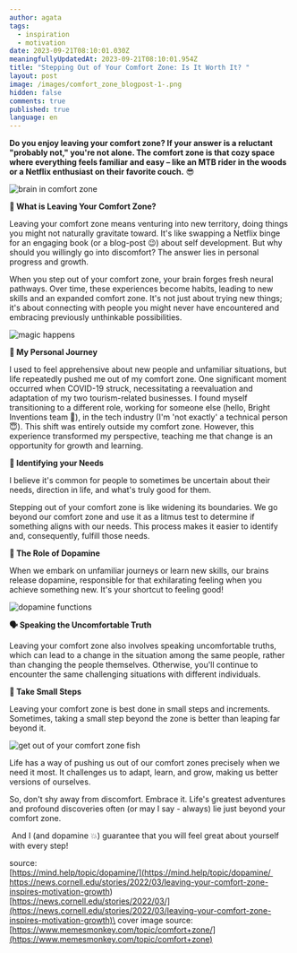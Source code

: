 ```yaml
---
author: agata
tags:
  - inspiration
  - motivation
date: 2023-09-21T08:10:01.030Z
meaningfullyUpdatedAt: 2023-09-21T08:10:01.954Z
title: "Stepping Out of Your Comfort Zone: Is It Worth It? "
layout: post
image: /images/comfort_zone_blogpost-1-.png
hidden: false
comments: true
published: true
language: en
---
```

**Do you enjoy leaving your comfort zone? If your answer is a reluctant "probably not," you're not alone. The comfort zone is that cozy space where everything feels familiar and easy – like an MTB rider in the woods or a Netflix enthusiast on their favorite couch.** 😎

<div class="image"><img src="/images/brain.jpeg" alt="brain in comfort zone" title="undefined"  /> </div>

**🧐 What is Leaving Your Comfort Zone?**

Leaving your comfort zone means venturing into new territory, doing things you might not naturally gravitate toward. It's like swapping a Netflix binge for an engaging book (or a blog-post 😉) about self development. But why should you willingly go into discomfort? The answer lies in personal progress and growth.

When you step out of your comfort zone, your brain forges fresh neural pathways. Over time, these experiences become habits, leading to new skills and an expanded comfort zone. It's not just about trying new things; it's about connecting with people you might never have encountered and embracing previously unthinkable possibilities.

<div class="image"><img src="/images/frame-43.png" alt="magic happens" title="undefined"  /> </div>

**👧 My Personal Journey**

I used to feel apprehensive about new people and unfamiliar situations, but life repeatedly pushed me out of my comfort zone. One significant moment occurred when COVID-19 struck, necessitating a reevaluation and adaptation of my two tourism-related businesses. I found myself transitioning to a different role, working for someone else (hello, Bright Inventions team 👋), in the tech industry (I'm 'not exactly' a technical person 😇). This shift was entirely outside my comfort zone. However, this experience transformed my perspective, teaching me that change is an opportunity for growth and learning.

**🌚 Identifying your Needs**

I believe it's common for people to sometimes be uncertain about their needs, direction in life, and what's truly good for them.

Stepping out of your comfort zone is like widening its boundaries. We go beyond our comfort zone and use it as a litmus test to determine if something aligns with our needs. This process makes it easier to identify and, consequently, fulfill those needs.

**🧠 The Role of Dopamine**

When we embark on unfamiliar journeys or learn new skills, our brains release dopamine, responsible for that exhilarating feeling when you achieve something new. It's your shortcut to feeling good!

<div class="image"><img src="/images/function-of-dopamine.jpg" alt="dopamine functions" title="undefined"  /> </div>

**🗣️ Speaking the Uncomfortable Truth**

Leaving your comfort zone also involves speaking uncomfortable truths, which can lead to a change in the situation among the same people, rather than changing the people themselves. Otherwise, you'll continue to encounter the same challenging situations with different individuals.

**👟 Take Small Steps** 

Leaving your comfort zone is best done in small steps and increments. Sometimes, taking a small step beyond the zone is better than leaping far beyond it.

<div class="image"><img src="/images/screenshot-2023-09-20-at-14.32.01.png" alt="get out of your comfort zone fish" title="undefined"  /> </div>

Life has a way of pushing us out of our comfort zones precisely when we need it most. It challenges us to adapt, learn, and grow, making us better versions of ourselves.

So, don't shy away from discomfort. Embrace it. Life's greatest adventures and profound discoveries often (or may I say - always) lie just beyond your comfort zone. 

 And I (and dopamine 💥) guarantee that you will feel great about yourself with every step!

<GiphyEmbed url='https://giphy.com/gifs/MenInKiltsSTARZ-starz-106-men-in-kilts-jMr74AT81aG5SHPVQz' />

source: \
[https://mind.help/topic/dopamine/](<https://mind.help/topic/dopamine/ https://news.cornell.edu/stories/2022/03/leaving-your-comfort-zone-inspires-motivation-growth>)\
[https://news.cornell.edu/stories/2022/03/](https://news.cornell.edu/stories/2022/03/leaving-your-comfort-zone-inspires-motivation-growth)\
cover image source: \
[https://www.memesmonkey.com/topic/comfort+zone/](https://www.memesmonkey.com/topic/comfort+zone)